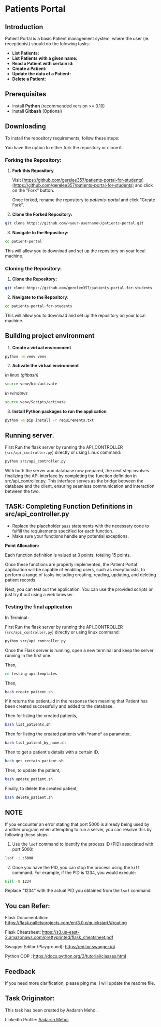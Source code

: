 # Patients Portal

## Introduction

Patient Portal is a basic Patient management system, where the user (ie. receptionist) should do the folowing tasks:
- **List Patients:**
- **List Patients with a given name:**
- **Read a Patient with certain id:**
- **Create a Patient:**
- **Update the data of a Patient:**
- **Delete a Patient:**

## Prerequisites

- Install **Python** (recommended version >= 3.10)
- Install **Gitbash** (Optional)

## Downloading 

To install the repository requirements, follow these steps:

You have the option to either fork the repository or clone it.

### Forking the Repository: 

1. **Fork this Repository**

   Visit [https://github.com/gerelee357/patients-portal-for-students](https://github.com/gerelee357/patients-portal-for-students) and click on the "Fork" button.

   Once forked, rename the repository to *patients-portal* and click "Create Fork".

2. **Clone the Forked Repository:**

```bash
git clone https://github.com/<your-username>/patients-portal.git
```



3. **Navigate to the Repository:**
```bash
cd patient-portal
```
This will allow you to download and set up the repository on your local machine.

### Cloning the Repository:

1. **Clone the Repository:**

```bash
git clone https://github.com/gerelee357/patients-portal-for-students
```

2. **Navigate to the Repository:**
```bash
cd patients-portal-for-students
```

This will allow you to download and set up the repository on your local machine.

## Building project environment

1. **Create a virtual environment**
```bash
python -m venv venv
```

2. **Activate the virtual environment**

*In linux (gitbash)*

```bash
source venv/bin/activate
```

*In windows*
```bash
source venv/Scripts/activate
```

3. **Install Python packages to run the application**
```bash
python -m pip install -r requirements.txt
```

## Running server.
   
   First Run the flask server by running the API_CONTROLLER (`src/api_controller.py`) directly or using Linux command:
```bash
python src/api_controller.py
```

With both the server and database now prepared, the next step involves finalizing the API interface by completing the function definition in src/api_controller.py. This interface serves as the bridge between the database and the client, ensuring seamless communication and interaction between the two.  

## TASK: Completing Function Definitions in src/api_controller.py

- Replace the placeholder `pass` statements with the necessary code to fulfill the requirements specified for each function. 
- Make sure your functions handle any potential exceptions.

**Point Allocation:** 

Each function definition is valued at 3 points, totaling 15 points.

Once these functions are properly implemented, the Patient Portal application will be capable of enabling users, such as receptionists, to perform a range of tasks including creating, reading, updating, and deleting patient records.


Next, you can test out the application. You can use the provided scripts or just try it out using a web browser.

### Testing the final application

In Terminal :

First Run the flask server by running the API_CONTROLLER (`src/api_controller.py`) directly or using linux command:
```bash
python src/api_controller.py
```
Once the Flask server is running, open a new terminal and keep the server running in the first one.

Then,
```bash
cd testing-api-templates
```

Then,
```bash
bash create_patient.sh
```

If it returns the patient_id in the response then meaning that Patient has been created successfully and added to the database.

Then for listing the created patients,
```bash
bash list_patients.sh
```

Then for listing the created patients with \*name\* as parameter,
```bash
bash list_patient_by_name.sh
```

Then to get a patient's details with a certain ID,
```bash
bash get_certain_patient.sh
```

Then, to update the patient,
```bash
bash update_patient.sh
```

Finally, to delete the created patient,
```bash
bash delete_patient.sh
```

## NOTE

If you encounter an error stating that port 5000 is already being used by another program when attempting to run a server, you can resolve this by following these steps:

1. Use the `lsof` command to identify the process ID (PID) associated with port 5000:

```bash
lsof -i :5000
```

2. Once you have the PID, you can stop the process using the `kill` command. For example, if the PID is 1234, you would execute:

```bash
kill -9 1234
```

Replace "1234" with the actual PID you obtained from the `lsof` command.

## You can Refer:

Flask Documentation: https://flask.palletsprojects.com/en/3.0.x/quickstart/#routing

Flask Cheatsheet: https://s3.us-east-2.amazonaws.com/prettyprinted/flask_cheatsheet.pdf

Swagger Editor (Playground): https://editor.swagger.io/

Python OOP : https://docs.python.org/3/tutorial/classes.html


## Feedback

If you need more clarification, please ping me. I will update the readme file.


## Task Originator:

This task has been created by Aadarsh Mehdi.

LinkedIn Profile: [Aadarsh Mehdi](https://www.linkedin.com/in/aadarsh-mehdi-73754b13b/)








